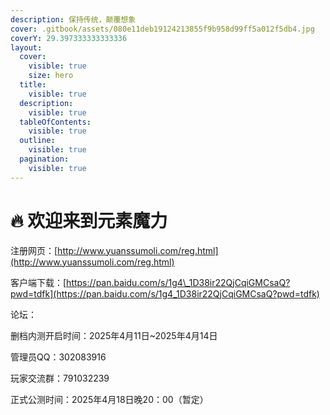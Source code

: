 ```yaml
---
description: 保持传统，颠覆想象
cover: .gitbook/assets/080e11deb19124213855f9b958d99ff5a012f5db4.jpg
coverY: 29.397333333333336
layout:
  cover:
    visible: true
    size: hero
  title:
    visible: true
  description:
    visible: true
  tableOfContents:
    visible: true
  outline:
    visible: true
  pagination:
    visible: true
---
```


# 🔥 欢迎来到元素魔力

注册网页：[http://www.yuanssumoli.com/reg.html](http://www.yuanssumoli.com/reg.html)

客户端下载：[https://pan.baidu.com/s/1g4\_1D38ir22QjCqiGMCsaQ?pwd=tdfk](https://pan.baidu.com/s/1g4_1D38ir22QjCqiGMCsaQ?pwd=tdfk)

论坛：

删档内测开启时间：2025年4月11日\~2025年4月14日

管理员QQ：302083916

玩家交流群：791032239

正式公测时间：2025年4月18日晚20：00（暂定）
